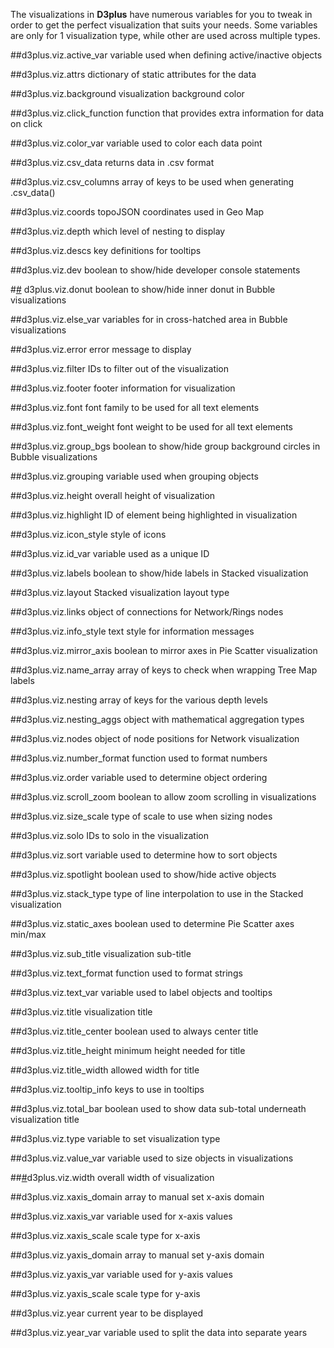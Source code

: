 The visualizations in **D3plus** have numerous variables for you to tweak in order to get the perfect visualization that suits your needs. Some variables are only for 1 visualization type, while other are used across multiple types.

##<a name="active_var">d3plus.viz.active_var</a>
variable used when defining active/inactive objects

##<a name="attrs">d3plus.viz.attrs</a>
dictionary of static attributes for the data

##<a name="background<">d3plus.viz.background</a>
visualization background color

##<a name="click_function">d3plus.viz.click_function</a>
function that provides extra information for data on click

##<a name="color_var">d3plus.viz.color_var</a>
variable used to color each data point

##<a name="csv_data">d3plus.viz.csv_data</a>
returns data in .csv format

##<a name="csv_columns">d3plus.viz.csv_columns</a>
array of keys to be used when generating .csv_data()

##<a name="coords">d3plus.viz.coords</a>
topoJSON coordinates used in Geo Map

##<a name="depth">d3plus.viz.depth</a>
which level of nesting to display

##<a name="descs">d3plus.viz.descs</a>
key definitions for tooltips

##<a name="dev">d3plus.viz.dev</a>
boolean to show/hide developer console statements

#<a name="donut" href="#donut">#</a> d3plus.viz.donut
boolean to show/hide inner donut in Bubble visualizations

##<a name="else_var">d3plus.viz.else_var</a>
variables for in cross-hatched area in Bubble visualizations

##<a name="error">d3plus.viz.error</a>
error message to display

##<a name="filter">d3plus.viz.filter</a>
IDs to filter out of the visualization

##<a name="footer">d3plus.viz.footer</a>
footer information for visualization

##<a name="font">d3plus.viz.font</a>
font family to be used for all text elements

##<a name="font_weight">d3plus.viz.font_weight</a>
font weight to be used for all text elements

##<a name="group_bgs">d3plus.viz.group_bgs</a>
boolean to show/hide group background circles in Bubble visualizations

##<a name="grouping">d3plus.viz.grouping</a>
variable used when grouping objects

##<a name="height">d3plus.viz.height</a>
overall height of visualization

##<a name="highlight">d3plus.viz.highlight</a>
ID of element being highlighted in visualization

##<a name="icon_style">d3plus.viz.icon_style</a>
style of icons

##<a name="id_var">d3plus.viz.id_var</a>
variable used as a unique ID

##<a name="labels">d3plus.viz.labels</a>
boolean to show/hide labels in Stacked visualization

##<a name="layout">d3plus.viz.layout</a>
Stacked visualization layout type

##<a name="links">d3plus.viz.links</a>
object of connections for Network/Rings nodes

##<a name="info_style">d3plus.viz.info_style</a>
text style for information messages

##<a name="mirror_axis">d3plus.viz.mirror_axis</a>
boolean to mirror axes in Pie Scatter visualization

##<a name="name_array">d3plus.viz.name_array</a>
array of keys to check when wrapping Tree Map labels

##<a name="nesting">d3plus.viz.nesting</a>
array of keys for the various depth levels

##<a name="nesting_aggs">d3plus.viz.nesting_aggs</a>
object with mathematical aggregation types

##<a name="nodes">d3plus.viz.nodes</a>
object of node positions for Network visualization

##<a name="number_format">d3plus.viz.number_format</a>
function used to format numbers

##<a name="order">d3plus.viz.order</a>
variable used to determine object ordering

##<a name="scroll_zoom">d3plus.viz.scroll_zoom</a>
boolean to allow zoom scrolling in visualizations

##<a name="size_scale">d3plus.viz.size_scale</a>
type of scale to use when sizing nodes

##<a name="solo">d3plus.viz.solo</a>
IDs to solo in the visualization

##<a name="sort">d3plus.viz.sort</a>
variable used to determine how to sort objects

##<a name="spotlight">d3plus.viz.spotlight</a>
boolean used to show/hide active objects

##<a name="stack_type">d3plus.viz.stack_type</a>
type of line interpolation to use in the Stacked visualization

##<a name="static_axes">d3plus.viz.static_axes</a>
boolean used to determine Pie Scatter axes min/max

##<a name="sub_title">d3plus.viz.sub_title</a>
visualization sub-title

##<a name="text_format">d3plus.viz.text_format</a>
function used to format strings

##<a name="text_var">d3plus.viz.text_var</a>
variable used to label objects and tooltips

##<a name="title">d3plus.viz.title</a>
visualization title

##<a name="title_center">d3plus.viz.title_center</a>
boolean used to always center title

##<a name="title_height">d3plus.viz.title_height</a>
minimum height needed for title

##<a name="title_width">d3plus.viz.title_width</a>
allowed width for title

##<a name="tooltip_info">d3plus.viz.tooltip_info</a>
keys to use in tooltips

##<a name="total_bar">d3plus.viz.total_bar</a>
boolean used to show data sub-total underneath visualization title

##<a name="type">d3plus.viz.type</a>
variable to set visualization type

##<a name="value_var">d3plus.viz.value_var</a>
variable used to size objects in visualizations

##<a name="width" href="#width">#</a>d3plus.viz.width
overall width of visualization

##<a name="xaxis_domain">d3plus.viz.xaxis_domain</a>
array to manual set x-axis domain

##<a name="xaxis_var">d3plus.viz.xaxis_var</a>
variable used for x-axis values

##<a name="xaxis_scale">d3plus.viz.xaxis_scale</a>
scale type for x-axis

##<a name="yaxis_domain">d3plus.viz.yaxis_domain</a>
array to manual set y-axis domain

##<a name="yaxis_var">d3plus.viz.yaxis_var</a>
variable used for y-axis values

##<a name="yaxis_scale">d3plus.viz.yaxis_scale</a>
scale type for y-axis

##<a name="year">d3plus.viz.year</a>
current year to be displayed

##<a name="year_var">d3plus.viz.year_var</a>
variable used to split the data into separate years